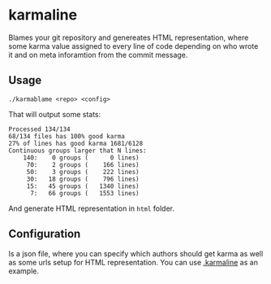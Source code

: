 # karmaline

Blames your git repository and genereates HTML representation, where some karma value assigned to every line of code depending on who wrote it and on meta inforamtion from the commit message.

## Usage

```
./karmablame <repo> <config>
```

That will output some stats:

```
Processed 134/134
68/134 files has 100% good karma
27% of lines has good karma 1681/6128
Continuous groups larger that N lines:
	140:    0 groups (      0 lines)
	 70:    2 groups (    166 lines)
	 50:    3 groups (    222 lines)
	 30:   18 groups (    796 lines)
	 15:   45 groups (   1340 lines)
	  7:   66 groups (   1553 lines)
```

And generate HTML representation in `html` folder.

## Configuration

Is a json file, where you can specify which authors should get karma as well as some urls setup for HTML representation. You can use [.karmaline](.karmaline) as an example.
